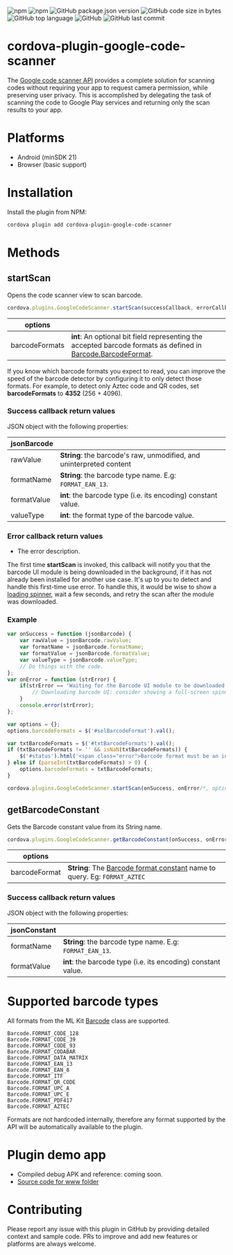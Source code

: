 ![npm](https://img.shields.io/npm/dt/cordova-plugin-google-code-scanner) ![npm](https://img.shields.io/npm/v/cordova-plugin-google-code-scanner) ![GitHub package.json version](https://img.shields.io/github/package-json/v/andreszs/cordova-plugin-google-code-scanner?color=FF6D00&label=master&logo=github) ![GitHub code size in bytes](https://img.shields.io/github/languages/code-size/andreszs/cordova-plugin-google-code-scanner) ![GitHub top language](https://img.shields.io/github/languages/top/andreszs/cordova-plugin-google-code-scanner) ![GitHub](https://img.shields.io/github/license/andreszs/cordova-plugin-google-code-scanner) ![GitHub last commit](https://img.shields.io/github/last-commit/andreszs/cordova-plugin-google-code-scanner)

# cordova-plugin-google-code-scanner

The [Google code scanner API](https://developers.google.com/ml-kit/code-scanner) provides a complete solution for scanning codes without requiring your app to request camera permission, while preserving user privacy. This is accomplished by delegating the task of scanning the code to Google Play services and returning only the scan results to your app.


# Platforms

- Android (minSDK 21)
- Browser (basic support)

# Installation

Install the plugin from NPM:
```bash
cordova plugin add cordova-plugin-google-code-scanner
```

# Methods

## startScan

Opens the code scanner view to scan barcode.

```javascript
cordova.plugins.GoogleCodeScanner.startScan(successCallback, errorCallback, [options])
```

| **options** | |
| --- | --- |
| barcodeFormats | **int**: An optional bit field representing the accepted barcode formats as defined in [Barcode.BarcodeFormat](https://developers.google.com/android/reference/com/google/mlkit/vision/barcode/common/Barcode.BarcodeFormat). |

If you know which barcode formats you expect to read, you can improve the speed of the barcode detector by configuring it to only detect those formats. For example, to detect only Aztec code and QR codes, set **barcodeFormats** to **4352** (256 + 4096).

### Success callback return values

JSON object with the following properties:

| **jsonBarcode** | |
| --- | --- |
| rawValue | **String**:  the barcode's raw, unmodified, and uninterpreted content |
| formatName | **String**: the barcode type name. E.g: `FORMAT_EAN_13`. |
| formatValue | **int**:  the barcode type (i.e. its encoding) constant value. |
| valueType | **int**: the format type of the barcode value. |


### Error callback return values

- The error description.

The first time **startScan** is invoked, this callback will notify you that the barcode UI module is being downloaded in the background, if it has not already been installed for another use case. It's up to you to detect and handle this first-time use error. To handle this, it would be wise to show a [loading spinner](https://github.com/greybax/cordova-plugin-native-spinner "loading spinner"), wait a few seconds, and retry the scan after the module was downloaded.

### Example

```javascript
var onSuccess = function (jsonBarcode) {
	var rawValue = jsonBarcode.rawValue;
	var formatName = jsonBarcode.formatName;
	var formatValue = jsonBarcode.formatValue;
	var valueType = jsonBarcode.valueType;
	// Do things with the code.
};
var onError = function (strError) {
	if(strError == 'Waiting for the Barcode UI module to be downloaded.'){
		// Downloading barcode UI: consider showing a full-screen spinner, and auto-retry scan in a few seconds.
	}
	console.error(strError);
};

var options = {};
options.barcodeFormats = $('#selBarcodeFormat').val();

var txtBarcodeFormats = $('#txtBarcodeFormats').val();
if (txtBarcodeFormats != '' && isNaN(txtBarcodeFormats)) {
	$('#status').html('<span class="error">Barcode format must be an integer value.</span>');
} else if (parseInt(txtBarcodeFormats) > 0) {
	options.barcodeFormats = txtBarcodeFormats;
}

cordova.plugins.GoogleCodeScanner.startScan(onSuccess, onError/*, options*/);
```

## getBarcodeConstant

Gets the Barcode constant value from its String name.

```javascript
cordova.plugins.GoogleCodeScanner.getBarcodeConstant(onSuccess, onError, options);
```

| **options** | |
| --- | --- |
| barcodeFormat | **String**: The [Barcode format constant](https://developers.google.com/android/reference/com/google/mlkit/vision/barcode/common/Barcode#constants) name to query. Eg: `FORMAT_AZTEC` |

### Success callback return values

JSON object with the following properties:

| **jsonConstant** | |
| --- | --- |
| formatName | **String**: the barcode type name. E.g: `FORMAT_EAN_13`. |
| formatValue | **int**:  the barcode type (i.e. its encoding) constant value. |

# Supported barcode types

All formats from the ML Kit [Barcode](https://developers.google.com/android/reference/com/google/mlkit/vision/barcode/common/Barcode "Barcode") class are supported.

    Barcode.FORMAT_CODE_128
    Barcode.FORMAT_CODE_39
    Barcode.FORMAT_CODE_93
    Barcode.FORMAT_CODABAR
    Barcode.FORMAT_DATA_MATRIX
    Barcode.FORMAT_EAN_13
    Barcode.FORMAT_EAN_8
    Barcode.FORMAT_ITF
    Barcode.FORMAT_QR_CODE
    Barcode.FORMAT_UPC_A
    Barcode.FORMAT_UPC_E
    Barcode.FORMAT_PDF417
    Barcode.FORMAT_AZTEC

Formats are not hardcoded internally, therefore any format supported by the API will be automatically available to the plugin.

# Plugin demo app

- Compiled debug APK and reference: coming soon.
- [Source code for www folder](https://github.com/andreszs/cordova-plugin-demos "Source code for www folder")

# Contributing

Please report any issue with this plugin in GitHub by providing detailed context and sample code.
PRs to improve and add new features or platforms are always welcome.

